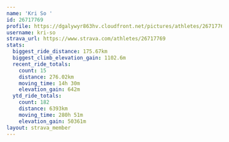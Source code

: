 ```yaml
---
name: 'Kri So '
id: 26717769
profile: https://dgalywyr863hv.cloudfront.net/pictures/athletes/26717769/7761026/14/large.jpg
username: kri-so
strava_url: https://www.strava.com/athletes/26717769
stats:
  biggest_ride_distance: 175.67km
  biggest_climb_elevation_gain: 1102.6m
  recent_ride_totals:
    count: 15
    distance: 276.02km
    moving_time: 14h 30m
    elevation_gain: 642m
  ytd_ride_totals:
    count: 182
    distance: 6393km
    moving_time: 280h 51m
    elevation_gain: 50361m
layout: strava_member
--- 
```

